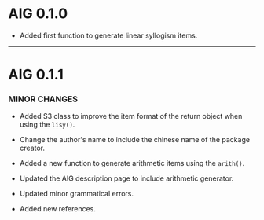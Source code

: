 # AIG 0.1.0

* Added first function to generate linear syllogism items.

---
# AIG 0.1.1

### MINOR CHANGES

* Added S3 class to improve the item format of the return object when using the `lisy()`. 

* Change the author\'s name to include the chinese name of the package creator. 

* Added a new function to generate arithmetic items using the `arith()`. 

* Updated the AIG description page to include arithmetic generator. 

* Updated minor grammatical errors.

* Added new references. 


